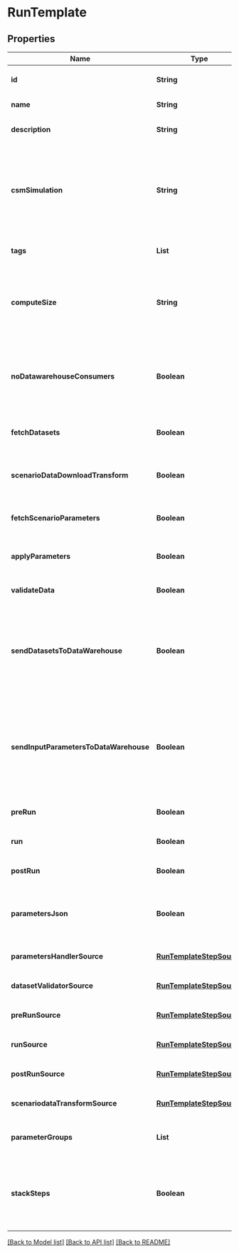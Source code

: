 # RunTemplate
## Properties

Name | Type | Description | Notes
------------ | ------------- | ------------- | -------------
**id** | **String** | the Solution Run Template id | [default to null]
**name** | **String** | the Run Template name | [default to null]
**description** | **String** | the Run Template description | [optional] [default to null]
**csmSimulation** | **String** | the Cosmo Tech simulation name. This information is send to the Engine. Mandatory information if no Engine is defined | [optional] [default to null]
**tags** | **List** | the list of Run Template tags | [optional] [default to null]
**computeSize** | **String** | the compute size needed for this Run Template. Standard sizes are basic and highcpu. Default is basic | [optional] [default to null]
**noDatawarehouseConsumers** | **Boolean** | set to true if the simulation does not use any Datawarehouse consumers (AMQP consumers for Azure) | [optional] [default to null]
**fetchDatasets** | **Boolean** | whether or not the fetch dataset step is done | [optional] [default to null]
**scenarioDataDownloadTransform** | **Boolean** | whether or not the scenario data download transform step step is done | [optional] [default to null]
**fetchScenarioParameters** | **Boolean** | whether or not the fetch parameters step is done | [optional] [default to null]
**applyParameters** | **Boolean** | whether or not the apply parameter step is done | [optional] [default to null]
**validateData** | **Boolean** | whether or not the validate step is done | [optional] [default to null]
**sendDatasetsToDataWarehouse** | **Boolean** | whether or not the Datasets values are send to the DataWarehouse prior to Simulation Run. If not set follow the Workspace setting | [optional] [default to null]
**sendInputParametersToDataWarehouse** | **Boolean** | whether or not the input parameters values are send to the DataWarehouse prior to Simulation Run. If not set follow the Workspace setting | [optional] [default to null]
**preRun** | **Boolean** | whether or not the pre-run step is done | [optional] [default to null]
**run** | **Boolean** | whether or not the run step is done | [optional] [default to null]
**postRun** | **Boolean** | whether or not the post-run step is done | [optional] [default to null]
**parametersJson** | **Boolean** | whether or not to store the scenario parameters in json instead of csv | [optional] [default to null]
**parametersHandlerSource** | [**RunTemplateStepSource**](RunTemplateStepSource.md) |  | [optional] [default to null]
**datasetValidatorSource** | [**RunTemplateStepSource**](RunTemplateStepSource.md) |  | [optional] [default to null]
**preRunSource** | [**RunTemplateStepSource**](RunTemplateStepSource.md) |  | [optional] [default to null]
**runSource** | [**RunTemplateStepSource**](RunTemplateStepSource.md) |  | [optional] [default to null]
**postRunSource** | [**RunTemplateStepSource**](RunTemplateStepSource.md) |  | [optional] [default to null]
**scenariodataTransformSource** | [**RunTemplateStepSource**](RunTemplateStepSource.md) |  | [optional] [default to null]
**parameterGroups** | **List** | the ordered list of parameters groups for the Run Template | [optional] [default to null]
**stackSteps** | **Boolean** | whether or not to stack adjacent scenario run steps in one container run which will chain steps | [optional] [default to null]

[[Back to Model list]](../README.md#documentation-for-models) [[Back to API list]](../README.md#documentation-for-api-endpoints) [[Back to README]](../README.md)

